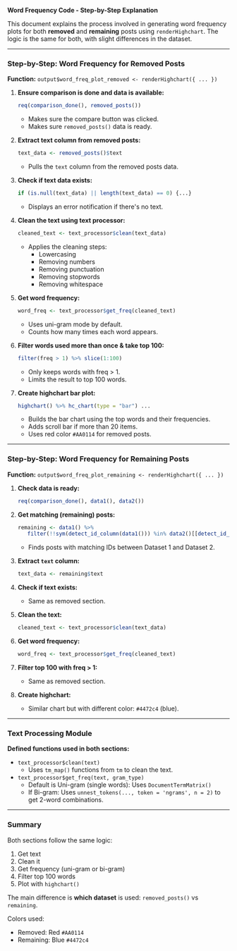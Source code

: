 **Word Frequency Code - Step-by-Step Explanation**

This document explains the process involved in generating word frequency plots for both **removed** and **remaining** posts using `renderHighchart`. The logic is the same for both, with slight differences in the dataset.

---

### Step-by-Step: Word Frequency for Removed Posts

**Function:** `output$word_freq_plot_removed <- renderHighchart({ ... })`

1. **Ensure comparison is done and data is available:**
   ```r
   req(comparison_done(), removed_posts())
   ```
   - Makes sure the compare button was clicked.
   - Makes sure `removed_posts()` data is ready.

2. **Extract text column from removed posts:**
   ```r
   text_data <- removed_posts()$text
   ```
   - Pulls the `text` column from the removed posts data.

3. **Check if text data exists:**
   ```r
   if (is.null(text_data) || length(text_data) == 0) {...}
   ```
   - Displays an error notification if there's no text.

4. **Clean the text using text processor:**
   ```r
   cleaned_text <- text_processor$clean(text_data)
   ```
   - Applies the cleaning steps:
     - Lowercasing
     - Removing numbers
     - Removing punctuation
     - Removing stopwords
     - Removing whitespace

5. **Get word frequency:**
   ```r
   word_freq <- text_processor$get_freq(cleaned_text)
   ```
   - Uses uni-gram mode by default.
   - Counts how many times each word appears.

6. **Filter words used more than once & take top 100:**
   ```r
   filter(freq > 1) %>% slice(1:100)
   ```
   - Only keeps words with freq > 1.
   - Limits the result to top 100 words.

7. **Create highchart bar plot:**
   ```r
   highchart() %>% hc_chart(type = "bar") ...
   ```
   - Builds the bar chart using the top words and their frequencies.
   - Adds scroll bar if more than 20 items.
   - Uses red color `#AA0114` for removed posts.

---

### Step-by-Step: Word Frequency for Remaining Posts

**Function:** `output$word_freq_plot_remaining <- renderHighchart({ ... })`

1. **Check data is ready:**
   ```r
   req(comparison_done(), data1(), data2())
   ```

2. **Get matching (remaining) posts:**
   ```r
   remaining <- data1() %>%
      filter(!!sym(detect_id_column(data1())) %in% data2()[[detect_id_column(data2())]])
   ```
   - Finds posts with matching IDs between Dataset 1 and Dataset 2.

3. **Extract `text` column:**
   ```r
   text_data <- remaining$text
   ```

4. **Check if text exists:**
   - Same as removed section.

5. **Clean the text:**
   ```r
   cleaned_text <- text_processor$clean(text_data)
   ```

6. **Get word frequency:**
   ```r
   word_freq <- text_processor$get_freq(cleaned_text)
   ```

7. **Filter top 100 with freq > 1:**
   - Same as removed section.

8. **Create highchart:**
   - Similar chart but with different color: `#4472c4` (blue).

---

### Text Processing Module

**Defined functions used in both sections:**

- `text_processor$clean(text)`
  - Uses `tm_map()` functions from `tm` to clean the text.
- `text_processor$get_freq(text, gram_type)`
  - Default is Uni-gram (single words): Uses `DocumentTermMatrix()`
  - If Bi-gram: Uses `unnest_tokens(..., token = 'ngrams', n = 2)` to get 2-word combinations.

---

### Summary

Both sections follow the same logic:
1. Get text
2. Clean it
3. Get frequency (uni-gram or bi-gram)
4. Filter top 100 words
5. Plot with `highchart()`

The main difference is **which dataset** is used: `removed_posts()` vs `remaining`.

Colors used:
- Removed: Red `#AA0114`
- Remaining: Blue `#4472c4`

